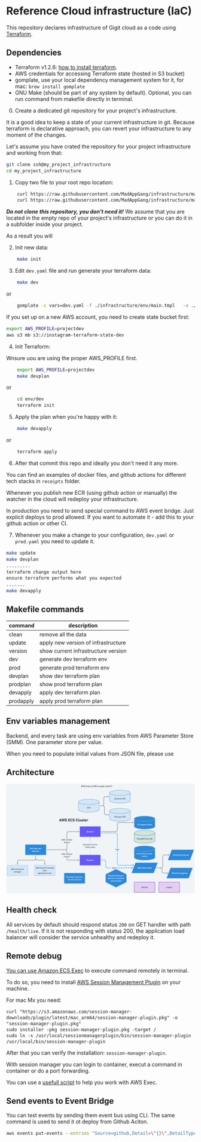 # Reference Cloud infrastructure (IaC)

This repository declares infrastructure of Gigit cloud as a code using [Terraform](https://www.terraform.io/).

## Dependencies

- Terraform v1.2.6: [how to install terraform](https://developer.hashicorp.com/terraform/tutorials/aws-get-started/install-cli).
- AWS credentials for accessing Terraform state (hosted in S3 bucket)
- gomplate, use your local dependency management system for it, for mac: `brew install gomplate`
- GNU Make (should be part of any system by default). Optional, you can run command from makefile directly in terminal.

0. Create a dedicated git repository for your project's infrastructure.

It is a good idea to keep a state of your current infrastructure in git. Because terraform is declarative approach, you can revert your infrastructure to any moment of the changes. 

Let's assume you have crated the repository for your project infrastructure and working from that:

```bash
git clone ssh@my_project_infrastructure
cd my_project_infrastructure

```


1. Copy two file to your root repo location:

```bash
    curl https://raw.githubusercontent.com/MadAppGang/infrastructure/main/project/Makefile -o Makefile
    curl https://raw.githubusercontent.com/MadAppGang/infrastructure/main/project/dev.yaml -o dev.yaml
```

***Do not clone this repository, you don't need it!*** We assume that you are located in the empty repo of your project's infrastructure or you can do it in a subfolder inside your project.

As a result you will 

2. Init new data:
   
```bash
    make init
```
   

3. Edit `dev.yaml` file and run generate your terraform data:

```bash
    make dev
```

or 

```sh
    gomplate -c vars=dev.yaml -f ./infrastructure/env/main.tmpl   -o ./env/dev/main.tf
```

If you set up on a new AWS account, you need to create state bucket first:

```bash
export AWS_PROFILE=projectdev
aws s3 mb s3://instagram-terraform-state-dev
```

4. Init Terraform:

Wnsure uou are using the proper AWS_PROFILE first.

```bash
    export AWS_PROFILE=projectdev
    make devplan
```

or

```sh
    cd env/dev
    terraform init
```

5. Apply the plan when you're happy with it:


```bash
    make devapply
```

or

```bash
    terraform apply
```

6. After that commit this repo and ideally you don't need it any more.
   
You can find an examples of docker files, and github actions for different tech stacks in `receipts` folder.

Whenever you publish new ECR (using github action or manually) the watcher in the cloud will redeploy your infrastructure.

In production you need to send special command to AWS event bridge. Just explicit deploys to prod allowed. If you want to automate it - add this to your github action or other CI.

7. Whenever you make a change to your configuration, `dev.yaml` or  `prod.yaml` you need to update it.

```bash
make update
make devplan
.........
terraform change output here
ensure terraform performs what you expected
.......
make devapply
```


## Makefile commands

| command | description |
| ---- | ------ |
| clean | remove all the data |
| update | apply new version of infrastructure |
| version | show current infrastructure version |
| dev | generate dev terraform env |
| prod | generate prod terraform env |
| devplan | show dev terraform plan |
| prodplan | show prod terraform plan |
| devapply | apply dev terraform plan | 
| prodapply | apply prod terraform plan |

## Env variables management
Backend, and every task are using env variables from AWS Parameter Store (SMM). One parameter store per value.

When you need to populate initial values from JSON file, please use 


## Architecture

![Architecture diagram](./docs/images/architecture.png)


## Health check

All services by default should respond status `200` on GET handler with path `/health/live`. If it is not responding with status 200, the application load balancer will consider the service unhealthy and redeploy it. 


## Remote debug

[You can use Amazon ECS Exec](https://docs.aws.amazon.com/AmazonECS/latest/developerguide/ecs-exec.html) to  execute command remotely in terminal.

To do so, you need to install [AWS Session Management Plugin](https://docs.aws.amazon.com/systems-manager/latest/userguide/session-manager-working-with-install-plugin.html#install-plugin-macos) on your machine.

For mac Mx you  need:

```shell
curl "https://s3.amazonaws.com/session-manager-downloads/plugin/latest/mac_arm64/session-manager-plugin.pkg" -o "session-manager-plugin.pkg"
sudo installer -pkg session-manager-plugin.pkg -target /
sudo ln -s /usr/local/sessionmanagerplugin/bin/session-manager-plugin /usr/local/bin/session-manager-plugin

```

After that you can verify the installation: `session-manager-plugin`.

With session manager you can login to container, execut a command in container or do a port forwarding.

You can use a [usefull script](https://github.com/aws-containers/amazon-ecs-exec-checker) to help you work with AWS Exec.



## Send events to Event Bridge 

You can test events by sending them event bus using CLI. The same command is used to send it ot deploy from Github Aciton.

```bash
aws events put-events --entries "Source=github,Detail=\"{}\",DetailType=TESTING,EventBusName=default"
```
